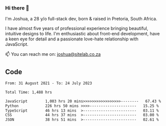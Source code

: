 ### Hi there 👋

I'm Joshua, a 28 y/o full-stack dev, born & raised in Pretoria, South Africa. 

I have almost five years of professional experience bringing beautiful, intuitive designs to life. I'm enthusiastic about front-end development, have a keen eye for detail and a passionate love-hate relationship with JavaScript.

📫 You can reach me on: joshua@sitelab.co.za

## **Code**

<!--START_SECTION:waka-->

```txt
From: 31 August 2021 - To: 24 July 2023

Total Time: 1,488 hrs

JavaScript        1,003 hrs 20 mins>>>>>>>>>>>>>>>>>--------   67.43 %
Python            226 hrs 50 mins >>>>---------------------   15.25 %
TypeScript        46 hrs 13 mins  >------------------------   03.11 %
CSS               44 hrs 37 mins  >------------------------   03.00 %
JSON              38 hrs 51 mins  >------------------------   02.61 %
```

<!--END_SECTION:waka-->
